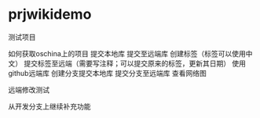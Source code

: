 prjwikidemo
===========

测试项目

如何获取oschina上的项目
提交本地库
提交至远端库
创建标签（标签可以使用中文）
提交标签至远端（需要写注释；可以提交原来的标签，更新其日期）
使用github远端库
创建分支提交本地库
提交分支至远端库
查看网络图

远端修改测试


从开发分支上继续补充功能